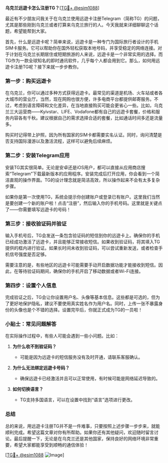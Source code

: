 **乌克兰远遊卡怎么注册TG？**[[TG💪+ @esim1088](https://t.me/s/esim1088)]

最近有不少朋友问我关于在乌克兰使用远遊卡注册Telegram（简称TG）的问题，尤其是那些刚到乌克兰或者打算来乌克兰旅行的人。今天我就来详细聊聊这个话题，希望能帮到大家。

首先，什么是远遊卡呢？简单来说，远遊卡是一种专门为国际旅行者设计的手机SIM卡服务。它可以帮助你在国外轻松获取本地号码，并享受稳定的网络连接。对于计划在乌克兰长期居住或短期旅游的人来说，远遊卡是一个非常实用的选择。而TG作为一款全球知名的即时通讯软件，几乎每个人都会用到它。那么，如何用远遊卡注册TG呢？接下来就一步步教你。

### 第一步：购买远遊卡

在乌克兰，你可以通过多种方式获得远遊卡。最常见的渠道是机场、火车站或者各大城市的营业厅。当然，现在网购也很方便，许多电商平台都提供邮寄服务。不过，考虑到语言障碍和文化差异，在当地直接购买可能会更省心一些。比如，乌克兰三大运营商——Kyivstar、LIFE、Vodafone都有自己的远遊卡套餐，价格和服务内容各有千秋。建议根据自己的需求选择合适的套餐，比如通话时间多还是流量多。

购买时记得带上护照，因为所有国家的SIM卡都需要实名认证。同时，询问清楚是否支持国际漫游以及激活流程，这样可以避免后续麻烦。

### 第二步：安装Telegram应用

安装TG其实很简单。无论是安卓还是iOS用户，都可以直接从应用商店搜索“Telegram”下载最新版本的应用程序。安装完成后打开应用，你会看到一个简洁直观的操作界面。TG的设计理念就是简洁高效，所以操作起来不会有太多复杂步骤。

如果你是第一次使用TG，系统会提示你创建账户或登录已有账户。这里我们当然是要创建一个新的账户啦！点击“注册”，然后输入你的手机号码。这里就是关键点了——你需要填写远遊卡的号码！

### 第三步：接收验证码并验证

输入手机号后，TG会发送一条包含验证码的短信到你的远遊卡上。确保你的手机已经成功激活了远遊卡，并且能够正常接收短信。如果收到验证码，将其填入TG提供的框内进行验证。如果长时间未收到验证码，可以尝试重新发送，或者检查手机信号强度是否足够。

需要注意的是，有些地区的远遊卡可能需要手动开启数据功能才能接收到短信。因此，在等待验证码期间，确保你的手机开启了移动数据或者Wi-Fi连接。

### 第四步：设置个人信息

完成验证之后，TG会让你设置用户名、头像等基本信息。这些都是可选的，但为了更好地保护隐私，建议不要使用真实姓名作为用户名。同时，上传一张不暴露身份的头像也是个不错的选择。设置完毕后，你就正式成为TG的一员啦！

### 小贴士：常见问题解答

在实际操作过程中，有些人可能会遇到一些小问题。比如：

1. **为什么收不到验证码？**
   - 可能是因为远遊卡的短信服务没有及时开通，请联系客服确认。
   
2. **为什么无法绑定远遊卡号码？**
   - 确保远遊卡已经激活并且可以正常使用，有时候可能是网络延迟导致的。

3. **如何切换语言？**
   - TG支持多国语言，可以在设置中找到“语言”选项进行更改。

### 总结

总的来说，用远遊卡注册TG并不是一件难事，只要按照上述步骤一步步来，就能顺利完成。希望这篇文章对你有所帮助。如果你还有其他疑问，欢迎随时留言讨论。最后提醒一下，无论是在乌克兰还是其他国家，保持良好的网络环境非常重要，希望大家都能享受到顺畅的通信体验！

[[TG💪+ @esim1088](https://t.me/s/esim1088) ![Image](https://i.postimg.cc/4NQfJmqS/Snipaste-2025-05-13-00-14-12.png)]